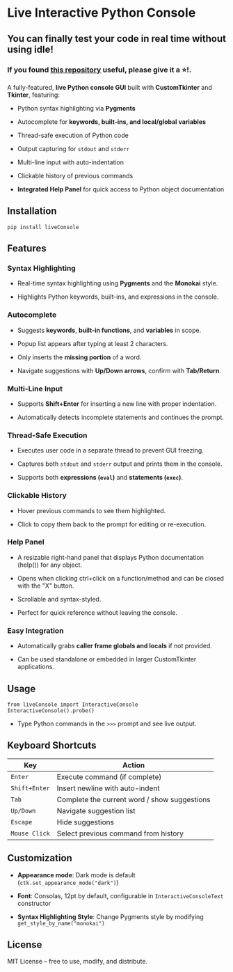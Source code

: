 # Live Interactive Python Console

## You can finally test your code in real time without using idle!
### If you found [this repository](https://github.com/TzurSoffer/LiveDebugger) useful, please give it a ⭐!.

A fully-featured, **live Python console GUI** built with **CustomTkinter** and **Tkinter**, featuring:

*   Python syntax highlighting via **Pygments**
    
*   Autocomplete for **keywords, built-ins, and local/global variables**
    
*   Thread-safe execution of Python code
    
*   Output capturing for `stdout` and `stderr`
    
*   Multi-line input with auto-indentation
    
*   Clickable history of previous commands

* **Integrated Help Panel** for quick access to Python object documentation


## Installation

`pip install liveConsole`


## Features

### Syntax Highlighting

*   Real-time syntax highlighting using **Pygments** and the **Monokai** style.
    
*   Highlights Python keywords, built-ins, and expressions in the console.
    

### Autocomplete

*   Suggests **keywords**, **built-in functions**, and **variables** in scope.
    
*   Popup list appears after typing at least 2 characters.
    
*   Only inserts the **missing portion** of a word.
    
*   Navigate suggestions with **Up/Down arrows**, confirm with **Tab/Return**.
    

### Multi-Line Input

*   Supports **Shift+Enter** for inserting a new line with proper indentation.
    
*   Automatically detects incomplete statements and continues the prompt.
    

### Thread-Safe Execution

*   Executes user code in a separate thread to prevent GUI freezing.
    
*   Captures both `stdout` and `stderr` output and prints them in the console.
    
*   Supports both **expressions (`eval`)** and **statements (`exec`)**.
    

### Clickable History

*   Hover previous commands to see them highlighted.
    
*   Click to copy them back to the prompt for editing or re-execution.
    

### Help Panel

*   A resizable right-hand panel that displays Python documentation (help()) for any object.

*   Opens when clicking ctrl+click on a function/method and can be closed with the "X" button.

*   Scrollable and syntax-styled.

*   Perfect for quick reference without leaving the console.


### Easy Integration

*   Automatically grabs **caller frame globals and locals** if not provided.
    
*   Can be used standalone or embedded in larger CustomTkinter applications.

## Usage

```
from liveConsole import InteractiveConsole
InteractiveConsole().probe()
```

*   Type Python commands in the `>>>` prompt and see live output.

## Keyboard Shortcuts

| Key | Action |
| --- | --- |
| `Enter` | Execute command (if complete) |
| `Shift+Enter` | Insert newline with auto-indent |
| `Tab` | Complete the current word / show suggestions |
| `Up/Down` | Navigate suggestion list |
| `Escape` | Hide suggestions |
| `Mouse Click` | Select previous command from history |


## Customization

*   **Appearance mode**: Dark mode is default (`ctk.set_appearance_mode("dark")`)
    
*   **Font**: Consolas, 12pt by default, configurable in `InteractiveConsoleText` constructor
    
*   **Syntax Highlighting Style**: Change Pygments style by modifying `get_style_by_name("monokai")`



## License

MIT License – free to use, modify, and distribute.
